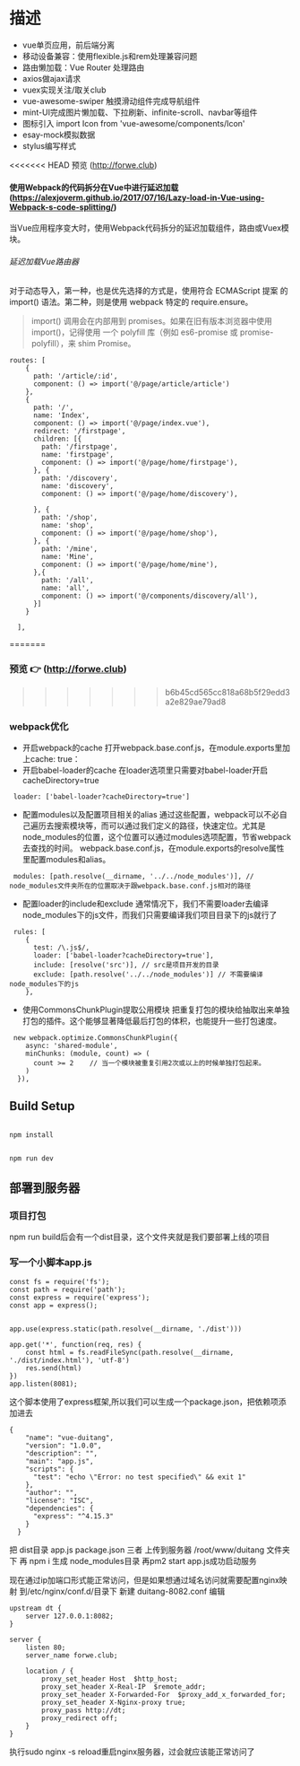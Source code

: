 # 描述


- vue单页应用，前后端分离
- 移动设备兼容：使用flexible.js和rem处理兼容问题
- 路由懒加载：Vue Router 处理路由
- axios做ajax请求
- vuex实现关注/取关club
- vue-awesome-swiper 触摸滑动组件完成导航组件
- mint-UI完成图片懒加载、下拉刷新、infinite-scroll、navbar等组件
- 图标引入 import Icon from 'vue-awesome/components/Icon'
- esay-mock模拟数据
- stylus编写样式

<<<<<<< HEAD
预览 (http://forwe.club)
#### 使用Webpack的代码拆分在Vue中进行延迟加载(https://alexjoverm.github.io/2017/07/16/Lazy-load-in-Vue-using-Webpack-s-code-splitting/)
当Vue应用程序变大时，使用Webpack代码拆分的延迟加载组件，路由或Vuex模块。
###### 延迟加载Vue路由器
对于动态导入，第一种，也是优先选择的方式是，使用符合 ECMAScript 提案 的 import() 语法。第二种，则是使用 webpack 特定的 require.ensure。
> import() 调用会在内部用到 promises。如果在旧有版本浏览器中使用 import()，记得使用 一个 polyfill 库（例如 es6-promise 或 promise-polyfill），来 shim Promise。
```
routes: [
    {
      path: '/article/:id',
      component: () => import('@/page/article/article')
    },
    {
      path: '/',
      name: 'Index',
      component: () => import('@/page/index.vue'),
      redirect: '/firstpage',
      children: [{
        path: '/firstpage',
        name: 'firstpage',
        component: () => import('@/page/home/firstpage'),
      }, {
        path: '/discovery',
        name: 'discovery',
        component: () => import('@/page/home/discovery'),
        
      }, {
        path: '/shop',
        name: 'shop',
        component: () => import('@/page/home/shop'),
      }, {
        path: '/mine',
        name: 'Mine',
        component: () => import('@/page/home/mine'),
      },{
        path: '/all',
        name: 'all',
        component: () => import('@/components/discovery/all'),
      }]
    }
  
  ],
```
=======



### 预览 :point_right: (http://forwe.club)
>>>>>>> b6b45cd565cc818a68b5f29edd3a2e829ae79ad8

### webpack优化

- 开启webpack的cache
打开webpack.base.conf.js，在module.exports里加上cache: true：
- 开启babel-loader的cache
在loader选项里只需要对babel-loader开启cacheDirectory=true
```
 loader: ['babel-loader?cacheDirectory=true']
 ```
- 配置modules以及配置项目相关的alias
通过这些配置，webpack可以不必自己遍历去搜索模块等，而可以通过我们定义的路径，快速定位。尤其是node_modules的位置，这个位置可以通过modules选项配置，节省webpack去查找的时间。
webpack.base.conf.js，在module.exports的resolve属性里配置modules和alias。
```
 modules: [path.resolve(__dirname, '../../node_modules')], // node_modules文件夹所在的位置取决于跟webpack.base.conf.js相对的路径
 ```
- 配置loader的include和exclude
通常情况下，我们不需要loader去编译node_modules下的js文件，而我们只需要编译我们项目目录下的js就行了
```
 rules: [
    {
      test: /\.js$/,
      loader: ['babel-loader?cacheDirectory=true'],
      include: [resolve('src')], // src是项目开发的目录
      exclude: [path.resolve('../../node_modules')] // 不需要编译node_modules下的js 
    },
```
- 使用CommonsChunkPlugin提取公用模块
把重复打包的模块给抽取出来单独打包的插件。这个能够显著降低最后打包的体积，也能提升一些打包速度。
```
 new webpack.optimize.CommonsChunkPlugin({
    async: 'shared-module',
    minChunks: (module, count) => (
      count >= 2    // 当一个模块被重复引用2次或以上的时候单独打包起来。 
    )
  }),
  ```
  
## Build Setup

```

npm install


npm run dev

```
## 部署到服务器
### 项目打包
npm run build后会有一个dist目录，这个文件夹就是我们要部署上线的项目

### 写一个小脚本app.js
```
const fs = require('fs');
const path = require('path');
const express = require('express');
const app = express();


app.use(express.static(path.resolve(__dirname, './dist')))

app.get('*', function(req, res) {
    const html = fs.readFileSync(path.resolve(__dirname, './dist/index.html'), 'utf-8')
    res.send(html)
})
app.listen(8081);
```
这个脚本使用了express框架,所以我们可以生成一个package.json，把依赖项添加进去
```
{
    "name": "vue-duitang",
    "version": "1.0.0",
    "description": "",
    "main": "app.js",
    "scripts": {
      "test": "echo \"Error: no test specified\" && exit 1"
    },
    "author": "",
    "license": "ISC",
    "dependencies": {
      "express": "^4.15.3"
    }
  }
```
把 dist目录  app.js  package.json  三者 上传到服务器 /root/www/duitang 文件夹下
再 npm i  生成 node_modules目录
再pm2 start app.js成功启动服务

现在通过ip加端口形式能正常访问，但是如果想通过域名访问就需要配置nginx映射
到/etc/nginx/conf.d/目录下  新建 duitang-8082.conf 编辑
```
upstream dt {
    server 127.0.0.1:8082;
}

server {
    listen 80;
    server_name forwe.club;

    location / {
        proxy_set_header Host  $http_host;
        proxy_set_header X-Real-IP  $remote_addr;
        proxy_set_header X-Forwarded-For  $proxy_add_x_forwarded_for;
        proxy_set_header X-Nginx-proxy true;
        proxy_pass http://dt;
        proxy_redirect off;
    }
}

```
执行sudo nginx -s reload重启nginx服务器，过会就应该能正常访问了


